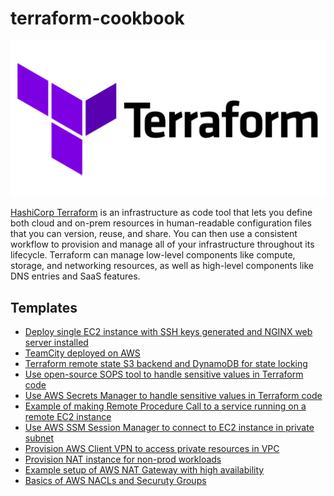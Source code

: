 # terraform-cookbook

![](./img/terraform-logo.png)

[HashiCorp Terraform](https://developer.hashicorp.com/terraform/tutorials/aws-get-started/install-cli) is an infrastructure as code tool that lets you define both cloud and on-prem resources in human-readable configuration files that you can version, 
reuse, and share. You can then use a consistent workflow to provision and manage all of your infrastructure throughout its lifecycle. 
Terraform can manage low-level components like compute, storage, and networking resources, as well as high-level components like 
DNS entries and SaaS features.

## Templates
- [Deploy single EC2 instance with SSH keys generated and NGINX web server installed](./nginx-webserver-ec2/)
- [TeamCity deployed on AWS](./teamcity-on-aws/)
- [Terraform remote state S3 backend and DynamoDB for state locking](./s3-dynamodb-backend/)
- [Use open-source SOPS tool to handle sensitive values in Terraform code](./secrets-mgmt-with-sops/)
- [Use AWS Secrets Manager to handle sensitive values in Terraform code](./aws-secrets-manager/)
- [Example of making Remote Procedure Call to a service running on a remote EC2 instance](./example-rpc-call-to-ec2/)
- [Use AWS SSM Session Manager to connect to EC2 instance in private subnet](./aws-ssm-ec2-connect/)
- [Provision AWS Client VPN to access private resources in VPC](./aws-client-vpn/)
- [Provision NAT instance for non-prod workloads](./nat-instance-setup-for-nonprod/)
- [Example setup of AWS NAT Gateway with high availability](./aws-highly-available-nat-gateway-setup/)
- [Basics of AWS NACLs and Securuty Groups](./aws-nacl-basics/)